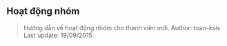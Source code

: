## Hoạt động nhóm

> Hướng dẫn về hoạt động nhóm cho thành viên mới.
> Author: toan-ksis
> Last update: 19/09/2015

#### 
